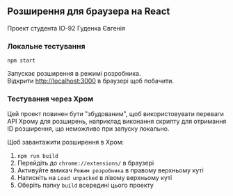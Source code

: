 ## Розширення для браузера на React

Проект студента ІО-92 Гуденка Євгенія


### Локальне тестування

`npm start`

Запускає розширення в режимі розробника.<br>
Відкрити [http://localhost:3000](http://localhost:3000) в браузері щоб побачити.

### Тестування через Хром

Цей проект повинен бути "збудованим", щоб використовувати переваги API Хрому для розширень, наприклад виконання скрипту для отримання ID розширення, що неможливо при запуску локально.

Щоб завантажити розширення в Хром:

1. `npm run build` <br>
2. Перейдіть до `chrome://extensions/` в браузері <br>
3. Активуйте вмикач `Режим розробника` в правому верхньому куті <br>
4. Натисніть на `Load unpacked` в лівому верхньому куті <br>
5. Оберіть папку `build` всередині цього проекту <br>


